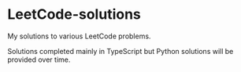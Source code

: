 # LeetCode-solutions

My solutions to various LeetCode problems.

Solutions completed mainly in TypeScript but Python solutions will be provided over time.
